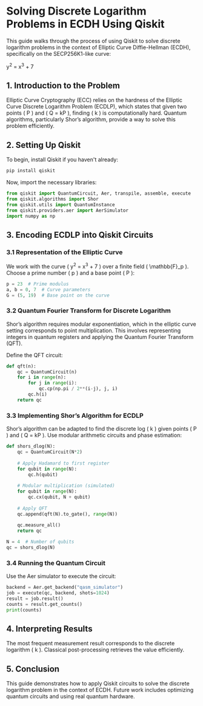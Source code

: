 # Solving Discrete Logarithm Problems in ECDH Using Qiskit

This guide walks through the process of using Qiskit to solve discrete logarithm problems in the context of Elliptic Curve Diffie-Hellman (ECDH), specifically on the SECP256K1-like curve:

y<sup>2</sup> = x<sup>3</sup> + 7

## 1. Introduction to the Problem

Elliptic Curve Cryptography (ECC) relies on the hardness of the Elliptic Curve Discrete Logarithm Problem (ECDLP), which states that given two points \( P \) and \( Q = kP \), finding \( k \) is computationally hard. Quantum algorithms, particularly Shor’s algorithm, provide a way to solve this problem efficiently.

## 2. Setting Up Qiskit

To begin, install Qiskit if you haven't already:

```bash
pip install qiskit
```

Now, import the necessary libraries:

```python
from qiskit import QuantumCircuit, Aer, transpile, assemble, execute
from qiskit.algorithms import Shor
from qiskit.utils import QuantumInstance
from qiskit.providers.aer import AerSimulator
import numpy as np
```

## 3. Encoding ECDLP into Qiskit Circuits

### 3.1 Representation of the Elliptic Curve
We work with the curve \( y<sup>2</sup> = x<sup>3</sup> + 7 \) over a finite field \( \mathbb{F}_p \). Choose a prime number \( p \) and a base point \( P \):

```python
p = 23  # Prime modulus
a, b = 0, 7  # Curve parameters
G = (5, 19)  # Base point on the curve
```

### 3.2 Quantum Fourier Transform for Discrete Logarithm

Shor’s algorithm requires modular exponentiation, which in the elliptic curve setting corresponds to point multiplication. This involves representing integers in quantum registers and applying the Quantum Fourier Transform (QFT).

Define the QFT circuit:

```python
def qft(n):
    qc = QuantumCircuit(n)
    for i in range(n):
        for j in range(i):
            qc.cp(np.pi / 2**(i-j), j, i)
        qc.h(i)
    return qc
```

### 3.3 Implementing Shor’s Algorithm for ECDLP

Shor’s algorithm can be adapted to find the discrete log \( k \) given points \( P \) and \( Q = kP \). Use modular arithmetic circuits and phase estimation:

```python
def shors_dlog(N):
    qc = QuantumCircuit(N*2)
    
    # Apply Hadamard to first register
    for qubit in range(N):
        qc.h(qubit)
    
    # Modular multiplication (simulated)
    for qubit in range(N):
        qc.cx(qubit, N + qubit)
    
    # Apply QFT
    qc.append(qft(N).to_gate(), range(N))
    
    qc.measure_all()
    return qc

N = 4  # Number of qubits
qc = shors_dlog(N)
```

### 3.4 Running the Quantum Circuit

Use the Aer simulator to execute the circuit:

```python
backend = Aer.get_backend("qasm_simulator")
job = execute(qc, backend, shots=1024)
result = job.result()
counts = result.get_counts()
print(counts)
```

## 4. Interpreting Results

The most frequent measurement result corresponds to the discrete logarithm \( k \). Classical post-processing retrieves the value efficiently.

## 5. Conclusion

This guide demonstrates how to apply Qiskit circuits to solve the discrete logarithm problem in the context of ECDH. Future work includes optimizing quantum circuits and using real quantum hardware.

